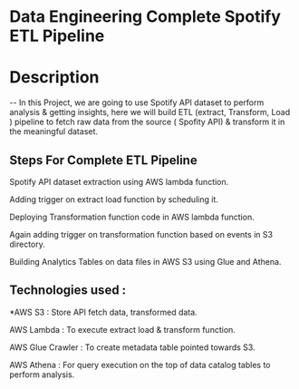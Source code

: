 # Data Engineering Complete Spotify ETL Pipeline 

# Description
--
In this Project, we are going to use Spotify API dataset to perform analysis & getting insights, here we will build ETL (extract, Transform, Load ) pipeline to fetch raw data from the source ( Spofity API) & transform it in the meaningful dataset.

Steps For Complete ETL Pipeline 
--
Spotify API dataset extraction using AWS lambda function.

Adding trigger on extract load function by scheduling it.

Deploying Transformation function code in AWS lambda function.

Again adding trigger on transformation function based on events in S3 directory. 

Building Analytics Tables on data files in AWS S3 using Glue and Athena.

Technologies used :
--
*AWS S3 : Store API fetch data, transformed data.

AWS Lambda : To execute extract load & transform function.

AWS Glue Crawler : To create metadata table pointed towards S3.

AWS Athena : For query execution on the top of data catalog tables to perform analysis.
 

